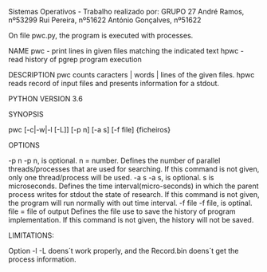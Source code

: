 Sistemas Operativos - Trabalho realizado por:
GRUPO 27
André Ramos, nº53299
Rui Pereira, nº51622
António Gonçalves, nº51622

On file pwc.py, the program is executed with processes.

NAME
pwc - print lines in given files matching the indicated text
hpwc - read history of pgrep program execution

DESCRIPTION
pwc counts caracters | words | lines of the given files.
hpwc reads record of input files and presents information for a stdout.

PYTHON VERSION 3.6

SYNOPSIS

pwc [-c|-w|-l [-L]] [-p n] [-a s] [-f file] {ficheiros}


OPTIONS

-p n
    -p n, is optional.
    n = number. 
    Defines the number of parallel threads/processes that are used for searching.
    If this command is not given, only one thread/process will be used.	
-a s
    -a s, is optional.
    s is microseconds.
    Defines the time interval(micro-seconds) in which the parent process writes for stdout the state of research.
    If this command is not given, the program will run normally with out time interval.
-f file
    -f file, is optinal.
    file = file of output
    Defines the file use to save the history of program implementation.
    If this command is not given, the history will not be saved.

	
LIMITATIONS:

Option -l -L doens´t work properly, and the Record.bin doens´t get the process information.